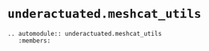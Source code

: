 # `underactuated.meshcat_utils`

```{eval-rst}
.. automodule:: underactuated.meshcat_utils
   :members:
